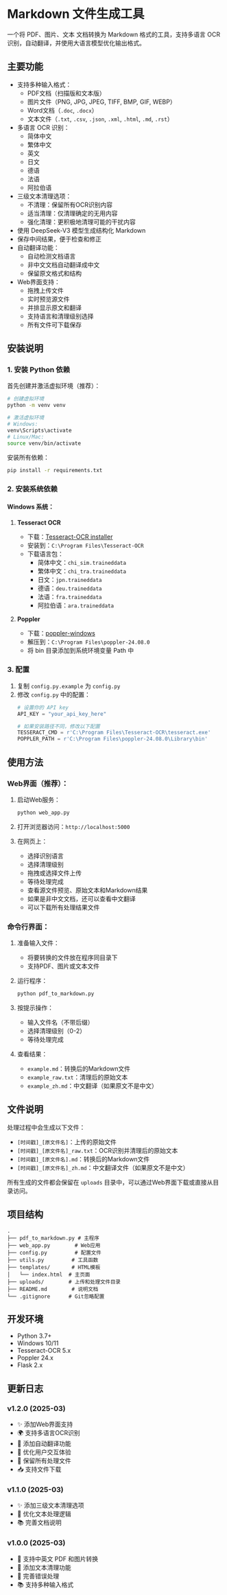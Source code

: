 # Markdown 文件生成工具

一个将 PDF、图片、文本 文档转换为 Markdown 格式的工具，支持多语言 OCR 识别，自动翻译，并使用大语言模型优化输出格式。

## 主要功能

- 支持多种输入格式：
  - PDF文档（扫描版和文本版）
  - 图片文件（PNG, JPG, JPEG, TIFF, BMP, GIF, WEBP）
  - Word文档（`.doc`, `.docx`）
  - 文本文件（`.txt`, `.csv`, `.json`, `.xml`, `.html`, `.md`, `.rst`）
- 多语言 OCR 识别：
  - 简体中文
  - 繁体中文
  - 英文
  - 日文
  - 德语
  - 法语
  - 阿拉伯语
- 三级文本清理选项：
  - 不清理：保留所有OCR识别内容
  - 适当清理：仅清理确定的无用内容
  - 强化清理：更积极地清理可能的干扰内容
- 使用 DeepSeek-V3 模型生成结构化 Markdown
- 保存中间结果，便于检查和修正
- 自动翻译功能：
  - 自动检测文档语言
  - 非中文文档自动翻译成中文
  - 保留原文格式和结构
- Web界面支持：
  - 拖拽上传文件
  - 实时预览源文件
  - 并排显示原文和翻译
  - 支持语言和清理级别选择
  - 所有文件可下载保存

## 安装说明

### 1. 安装 Python 依赖

首先创建并激活虚拟环境（推荐）：
```bash
# 创建虚拟环境
python -m venv venv

# 激活虚拟环境
# Windows:
venv\Scripts\activate
# Linux/Mac:
source venv/bin/activate
```

安装所有依赖：
```bash
pip install -r requirements.txt
```

### 2. 安装系统依赖

#### Windows 系统：

1. **Tesseract OCR**
   - 下载：[Tesseract-OCR installer](https://github.com/UB-Mannheim/tesseract/wiki)
   - 安装到：`C:\Program Files\Tesseract-OCR`
   - 下载语言包：
     - 简体中文：`chi_sim.traineddata`
     - 繁体中文：`chi_tra.traineddata`
     - 日文：`jpn.traineddata`
     - 德语：`deu.traineddata`
     - 法语：`fra.traineddata`
     - 阿拉伯语：`ara.traineddata`

2. **Poppler**
   - 下载：[poppler-windows](https://github.com/oschwartz10612/poppler-windows/releases/)
   - 解压到：`C:\Program Files\poppler-24.08.0`
   - 将 bin 目录添加到系统环境变量 Path 中

### 3. 配置

1. 复制 `config.py.example` 为 `config.py`
2. 修改 `config.py` 中的配置：
   ```python
   # 设置你的 API key
   API_KEY = "your_api_key_here"
   
   # 如果安装路径不同，修改以下配置
   TESSERACT_CMD = r'C:\Program Files\Tesseract-OCR\tesseract.exe'
   POPPLER_PATH = r'C:\Program Files\poppler-24.08.0\Library\bin'
   ```

## 使用方法

### Web界面（推荐）：

1. 启动Web服务：
   ```bash
   python web_app.py
   ```

2. 打开浏览器访问：`http://localhost:5000`

3. 在网页上：
   - 选择识别语言
   - 选择清理级别
   - 拖拽或选择文件上传
   - 等待处理完成
   - 查看源文件预览、原始文本和Markdown结果
   - 如果是非中文文档，还可以查看中文翻译
   - 可以下载所有处理结果文件

### 命令行界面：

1. 准备输入文件：
   - 将要转换的文件放在程序同目录下
   - 支持PDF、图片或文本文件

2. 运行程序：
   ```bash
   python pdf_to_markdown.py
   ```

3. 按提示操作：
   - 输入文件名（不带后缀）
   - 选择清理级别（0-2）
   - 等待处理完成

4. 查看结果：
   - `example.md`：转换后的Markdown文件
   - `example_raw.txt`：清理后的原始文本
   - `example_zh.md`：中文翻译（如果原文不是中文）

## 文件说明

处理过程中会生成以下文件：
- `[时间戳]_[原文件名]`：上传的原始文件
- `[时间戳]_[原文件名]_raw.txt`：OCR识别并清理后的原始文本
- `[时间戳]_[原文件名].md`：转换后的Markdown文件
- `[时间戳]_[原文件名]_zh.md`：中文翻译文件（如果原文不是中文）

所有生成的文件都会保留在 `uploads` 目录中，可以通过Web界面下载或直接从目录访问。

## 项目结构
```
.
├── pdf_to_markdown.py # 主程序
├── web_app.py        # Web应用
├── config.py         # 配置文件
├── utils.py         # 工具函数
├── templates/       # HTML模板
│   └── index.html  # 主页面
├── uploads/        # 上传和处理文件目录
├── README.md        # 说明文档
└── .gitignore      # Git忽略配置
```

## 开发环境

- Python 3.7+
- Windows 10/11
- Tesseract-OCR 5.x
- Poppler 24.x
- Flask 2.x

## 更新日志

### v1.2.0 (2025-03)
- ✨ 添加Web界面支持
- 🌍 支持多语言OCR识别
- 🔄 添加自动翻译功能
- 📱 优化用户交互体验
- 💾 保留所有处理文件
- 📥 支持文件下载

### v1.1.0 (2025-03)
- ✨ 添加三级文本清理选项
- 🔧 优化文本处理逻辑
- 📚 完善文档说明

### v1.0.0 (2025-03)
- 🎯 支持中英文 PDF 和图片转换
- 📝 添加文本清理功能
- 🔧 完善错误处理
- 📚 支持多种输入格式
